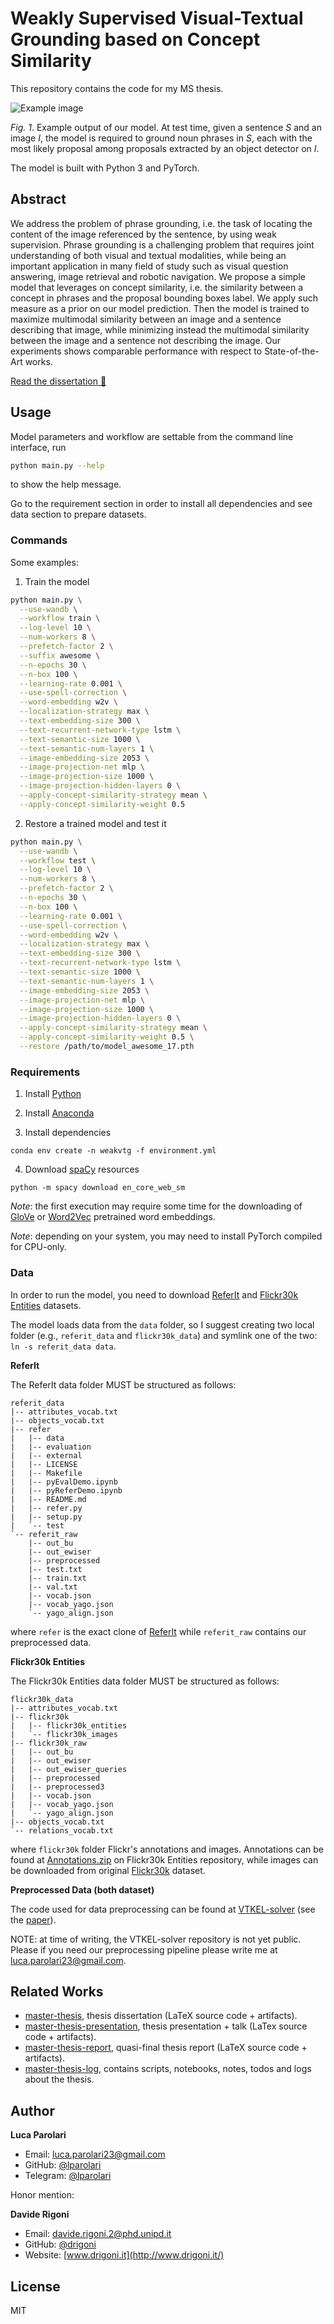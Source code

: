 # Weakly Supervised Visual-Textual Grounding based on Concept Similarity

This repository contains the code for my MS thesis.

![Example image](docs/example.png)

*Fig. 1*. Example output of our model. At test time, given a sentence *S* and an
image *I*, the model is required to ground noun phrases in *S*, each with the
most likely proposal among proposals extracted by an object detector on *I*.

The model is built with Python 3 and PyTorch.

## Abstract

We address the problem of phrase grounding, i.e. the task of locating the
content of the image referenced by the sentence, by using weak supervision.
Phrase grounding is a challenging problem that requires joint understanding of
both visual and textual modalities, while being an important application in many
field of study such as visual question answering, image retrieval and robotic
navigation. We propose a simple model that leverages on concept similarity, i.e.
the similarity between a concept in phrases and the proposal bounding boxes
label. We apply such measure as a prior on our model prediction. Then the model
is trained to maximize multimodal similarity between an image and a sentence
describing that image, while minimizing instead the multimodal similarity
between the image and a sentence not describing the image. Our experiments shows
comparable performance with respect to State-of-the-Art works.

[Read the dissertation 🚀](https://github.com/lparolari/master-thesis/releases/download/latest/parolari-luca_master-thesis.pdf)

## Usage

Model parameters and workflow are settable from the command line interface, 
run

```sh
python main.py --help
```

to show the help message.

Go to the requirement section in order to install all dependencies and see data
section to prepare datasets.

### Commands

Some examples:

1. Train the model

```sh
python main.py \
  --use-wandb \
  --workflow train \
  --log-level 10 \
  --num-workers 8 \
  --prefetch-factor 2 \
  --suffix awesome \
  --n-epochs 30 \
  --n-box 100 \
  --learning-rate 0.001 \
  --use-spell-correction \
  --word-embedding w2v \
  --localization-strategy max \
  --text-embedding-size 300 \
  --text-recurrent-network-type lstm \
  --text-semantic-size 1000 \
  --text-semantic-num-layers 1 \
  --image-embedding-size 2053 \
  --image-projection-net mlp \
  --image-projection-size 1000 \
  --image-projection-hidden-layers 0 \
  --apply-concept-similarity-strategy mean \
  --apply-concept-similarity-weight 0.5
```

2. Restore a trained model and test it

```sh
python main.py \
  --use-wandb \
  --workflow test \
  --log-level 10 \
  --num-workers 8 \
  --prefetch-factor 2 \
  --n-epochs 30 \
  --n-box 100 \
  --learning-rate 0.001 \
  --use-spell-correction \
  --word-embedding w2v \
  --localization-strategy max \
  --text-embedding-size 300 \
  --text-recurrent-network-type lstm \
  --text-semantic-size 1000 \
  --text-semantic-num-layers 1 \
  --image-embedding-size 2053 \
  --image-projection-net mlp \
  --image-projection-size 1000 \
  --image-projection-hidden-layers 0 \
  --apply-concept-similarity-strategy mean \
  --apply-concept-similarity-weight 0.5 \
  --restore /path/to/model_awesome_17.pth
```

### Requirements

1. Install [Python](https://www.python.org/)

2. Install [Anaconda](https://www.anaconda.com/)

3. Install dependencies
```
conda env create -n weakvtg -f environment.yml
```

4. Download [spaCy](https://spacy.io/) resources
```
python -m spacy download en_core_web_sm
```

_Note_: the first execution may require some time for the downloading of 
[GloVe](https://nlp.stanford.edu/projects/glove/) or 
[Word2Vec](https://code.google.com/archive/p/word2vec/) pretrained word 
embeddings.

_Note_: depending on your system, you may need to install PyTorch compiled for 
CPU-only.

### Data

In order to run the model, you need to download 
[ReferIt](http://tamaraberg.com/referitgame/) and 
[Flickr30k Entities](https://github.com/BryanPlummer/flickr30k_entities) 
datasets.

The model loads data from the `data` folder, so I suggest creating two local 
folder (e.g., `referit_data` and `flickr30k_data`) and symlink one of the 
two: `ln -s referit_data data`.

**ReferIt**

The ReferIt data folder MUST be structured as follows:

```
referit_data
|-- attributes_vocab.txt
|-- objects_vocab.txt
|-- refer
|   |-- data
|   |-- evaluation
|   |-- external
|   |-- LICENSE
|   |-- Makefile
|   |-- pyEvalDemo.ipynb
|   |-- pyReferDemo.ipynb
|   |-- README.md
|   |-- refer.py
|   |-- setup.py
|   `-- test
`-- referit_raw
    |-- out_bu
    |-- out_ewiser
    |-- preprocessed
    |-- test.txt
    |-- train.txt
    |-- val.txt
    |-- vocab.json
    |-- vocab_yago.json
    `-- yago_align.json
```

where `refer` is the exact clone of [ReferIt](http://tamaraberg.com/referitgame/)
while `referit_raw` contains our preprocessed data.

**Flickr30k Entities**

The Flickr30k Entities data folder MUST be structured as follows:

```
flickr30k_data
|-- attributes_vocab.txt
|-- flickr30k
|   |-- flickr30k_entities
|   `-- flickr30k_images
|-- flickr30k_raw
|   |-- out_bu
|   |-- out_ewiser
|   |-- out_ewiser_queries
|   |-- preprocessed
|   |-- preprocessed3
|   |-- vocab.json
|   |-- vocab_yago.json
|   `-- yago_align.json
|-- objects_vocab.txt
`-- relations_vocab.txt
```

where `flickr30k` folder Flickr's annotations and images. Annotations can be 
found at [Annotations.zip](https://github.com/BryanPlummer/flickr30k_entities/blob/master/annotations.zip)
on Flickr30k Entities repository, while images can be downloaded from 
original [Flickr30k](http://shannon.cs.illinois.edu/DenotationGraph/) dataset.

**Preprocessed Data (both dataset)**

The code used for data preprocessing can be found at 
[VTKEL-solver](https://github.com/drigoni/VTKEL-solver) (see the 
[paper](https://arxiv.org/pdf/2108.05308.pdf)).

NOTE: at time of writing, the VTKEL-solver repository is not yet public. Please 
if you need our preprocessing pipeline please write me at 
[luca.parolari23@gmail.com](mailto:luca.parolari23@gmail.com).

## Related Works

* [master-thesis](https://github.com/lparolari/master-thesis), thesis dissertation (LaTeX source code + artifacts).
* [master-thesis-presentation](https://github.com/lparolari/master-thesis-presentation), 
  thesis presentation + talk (LaTex source code + artifacts).
* [master-thesis-report](https://github.com/lparolari/master-thesis-report), quasi-final thesis report (LaTeX source code + artifacts).
* [master-thesis-log](https://github.com/lparolari/master-thesis-log), contains 
  scripts, notebooks, notes, todos and logs about the thesis.

## Author

**Luca Parolari**

- Email: [luca.parolari23@gmail.com](mailto:luca.parolari23@gmail.com)
- GitHub: [@lparolari](https://github.com/lparolari)
- Telegram: [@lparolari](https://t.me/lparolari)

Honor mention:

**Davide Rigoni**

- Email: [davide.rigoni.2@phd.unipd.it ](mailto:davide.rigoni.2@phd.unipd.it)
- GitHub: [@drigoni](https://github.com/drigoni)
- Website: [www.drigoni.it](http://www.drigoni.it/)

## License

MIT
